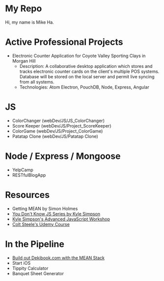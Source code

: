 # My Repo
Hi, my name is Mike Ha.

# Active Professional Projects
* Electronic Counter Application for Coyote Valley Sporting Clays in Morgan Hill
  * Description: A collaborative desktop application which stores and tracks electronic counter cards on the client's multiple POS systems.  Database will be stored on the local server and permit live syncing from all systems.
  * Technologies: Atom Electron, PouchDB, Node, Express, Angular

# JS
* ColorChanger (webDev/JS/JS_ColorChanger)
* Score Keeper (webDev/JS/Project_ScoreKeeper)
* ColorGame (webDev/JS/Project_ColorGame)
* Patatap Clone (webDev/JS/Patatap Clone)

# Node / Express / Mongoose
* YelpCamp
* RESTfulBlogApp

# Resources
* Getting MEAN by Simon Holmes
* [You Don't Know JS Series by Kyle Simpson](https://github.com/getify/You-Dont-Know-JS)
* [Kyle Simpson's Advanced JavaScript Workshop](https://frontendmasters.com/courses/javascript-foundations/)
* [Colt Steele's Udemy Course](https://www.udemy.com/the-web-developer-bootcamp)

# In the Pipeline
* [Build out Dekibook.com with the MEAN Stack](https://www.dekibook.com)
* Start iOS
* Tippity Calculator
* Banquet Sheet Generator